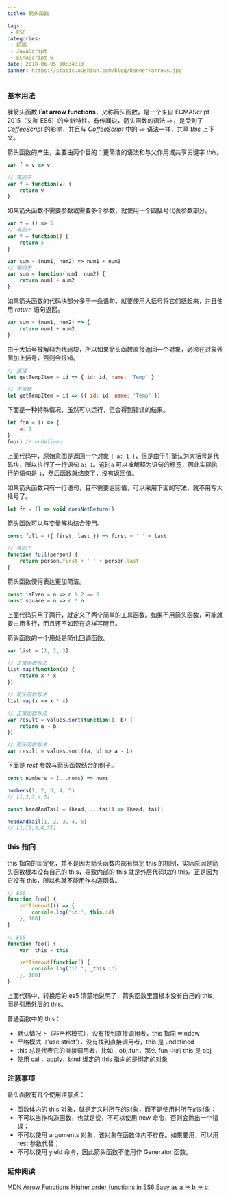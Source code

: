 ```yaml
---
title: 箭头函数

tags:
 - ES6
categories:
 - 前端
 - JavaScript
 - ECMAScript 6
date: 2018-06-05 10:34:10
banner: https://static.oushiun.com/blog/banner/arrows.jpg
---
```


### 基本用法

胖箭头函数 **Fat arrow functions**，又称箭头函数，是一个来自 ECMAScript 2015（又称 ES6）的全新特性。有传闻说，箭头函数的语法 `=>`，是受到了 _CoffeeScript_ 的影响，并且与 _CoffeeScript_ 中的 `=>` 语法一样，共享 _this_ 上下文。

<!-- more -->

箭头函数的产生，主要由两个目的：更简洁的语法和与父作用域共享关键字 _this_。

```javascript
var f = v => v

// 等同于
var f = function(v) {
    return v
}
```

如果箭头函数不需要参数或需要多个参数，就使用一个圆括号代表参数部分。

```javascript
var f = () => 5
// 等同于
var f = function() {
    return 5
}

var sum = (num1, num2) => num1 + num2
// 等同于
var sum = function(num1, num2) {
    return num1 + num2
}
```

如果箭头函数的代码块部分多于一条语句，就要使用大括号将它们括起来，并且使用 _return_ 语句返回。

```javascript
var sum = (num1, num2) => {
    return num1 + num2
}
```

由于大括号被解释为代码块，所以如果箭头函数直接返回一个对象，必须在对象外面加上括号，否则会报错。

```javascript
// 报错
let getTempItem = id => { id: id, name: 'Temp' }

// 不报错
let getTempItem = id => ({ id: id, name: 'Temp' })
```

下面是一种特殊情况，虽然可以运行，但会得到错误的结果。

```javascript
let foo = () => {
    a: 1
}
foo() // undefined
```

上面代码中，原始意图是返回一个对象 `{ a: 1 }`，但是由于引擎认为大括号是代码块，所以执行了一行语句 `a: 1`。这时`a` 可以被解释为语句的标签，因此实际执行的语句是 `1`，然后函数就结束了，没有返回值。

如果箭头函数只有一行语句，且不需要返回值，可以采用下面的写法，就不用写大括号了。

```javascript
let fn = () => void doesNotReturn()
```

箭头函数可以与变量解构结合使用。

```javascript
const full = ({ first, last }) => first + ' ' + last

// 等同于
function full(person) {
    return person.first + ' ' + person.last
}
```

箭头函数使得表达更加简洁。

```javascript
const isEven = n => n % 2 == 0
const square = n => n * n
```

上面代码只用了两行，就定义了两个简单的工具函数。如果不用箭头函数，可能就要占用多行，而且还不如现在这样写醒目。

箭头函数的一个用处是简化回调函数。

```javascript
var list = [1, 2, 3]

// 正常函数写法
list.map(function(x) {
    return x * x
})

// 箭头函数写法
list.map(x => x * x)
```

```javascript
// 正常函数写法
var result = values.sort(function(a, b) {
    return a - b
})

// 箭头函数写法
var result = values.sort((a, b) => a - b)
```

下面是 _rest_ 参数与箭头函数结合的例子。

```javascript
const numbers = (...nums) => nums

numbers(1, 2, 3, 4, 5)
// [1,2,3,4,5]

const headAndTail = (head, ...tail) => [head, tail]

headAndTail(1, 2, 3, 4, 5)
// [1,[2,3,4,5]]
```

### this 指向

this 指向的固定化，并不是因为箭头函数内部有绑定 this 的机制，实际原因是箭头函数根本没有自己的 this，导致内部的 this 就是外层代码块的 this。正是因为它没有 this，所以也就不能用作构造函数。

```javascript
// ES6
function foo() {
    setTimeout(() => {
        console.log('id:', this.id)
    }, 100)
}

// ES5
function foo() {
    var _this = this

    setTimeout(function() {
        console.log('id:', _this.id)
    }, 100)
}
```

上面代码中，转换后的 es5 清楚地说明了，箭头函数里面根本没有自己的 this，而是引用外层的 this。

普通函数中的 this：

-   默认情况下（非严格模式），没有找到直接调用者，this 指向 window
-   严格模式（'use strict'），没有找到直接调用者，this 是 undefined
-   this 总是代表它的直接调用者，比如：obj.fun，那么 fun 中的 this 是 obj
-   使用 call，apply，bind 绑定的 this 指向的是绑定的对象

### 注意事项

箭头函数有几个使用注意点：

-   函数体内的 this 对象，就是定义时所在的对象，而不是使用时所在的对象；
-   不可以当作构造函数，也就是说，不可以使用 new 命令，否则会抛出一个错误；
-   不可以使用 arguments 对象，该对象在函数体内不存在。如果要用，可以用 rest 参数代替；
-   不可以使用 yield 命令，因此箭头函数不能用作 Generator 函数。

### 延伸阅读

[MDN Arrow Functions](https://developer.mozilla.org/en-US/docs/Web/JavaScript/Reference/Functions/Arrow_functions)
[Higher order functions in ES6:Easy as a => b => c;](https://developer.ibm.com/node/2016/01/11/higher-order-functions-in-es6easy-as-a-b-c/)
